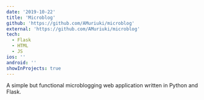 ```yaml
---
date: '2019-10-22'
title: 'Microblog'
github: 'https://github.com/AMuriuki/microblog'
external: 'https://github.com/AMuriuki/microblog'
tech:
  - Flask
  - HTML
  - JS
ios: ''
android: ''
showInProjects: true
---
```


A simple but functional microblogging web application written in Python and Flask.
